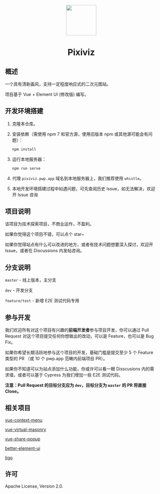 <div align="center"><img width="100" src="https://img.backrunner.top/pixiv-c/logo.png"></div>
<h1 align="center">Pixiviz</h1>

## 概述

一个具有清新画风，支持一定程度响应式的二次元图站。

项目基于 Vue + Element UI (修改版) 编写。

## 开发环境搭建

1. 克隆本仓库。

2. 安装依赖（需使用 npm 7 和官方源，使用旧版本 npm 或其他源可能会有问题）：

   ```bash
   npm install
   ```

3. 运行本地服务器：

   ```bash
   npm run serve
   ```

4. 代理 `pixiviz.pwp.app` 域名到本地服务器上，我们推荐使用 `whistle`。

5. 本地开发环境搭建过程中如遇问题，可先查阅历史 Issue，如无法解决，欢迎开 Issue 咨询

## 项目说明

该项目为技术探索项目，不商业运作，不盈利。

如果你觉得这个项目不错，可以点个 star~

如果你觉得站点有什么可以改进的地方，或者有技术问题想要深入探讨，欢迎开 Issue，或者在 Discussions 内发帖咨询。

## 分支说明

`master` - 线上版本，主分支

`dev` - 开发分支

`feature/test` - 新增 E2E 测试代码专用

## 参与开发

我们欢迎所有对这个项目有兴趣的**前端开发者**参与项目开发，你可以通过 Pull Request 对这个项目提交任何你想做出的改动，可以是 Feature，也可以是 Bug Fix。

如果你希望长期活跃地参与这个项目的开发，基础门槛是提交至少 5 个 Feature 类型的 PR （或 10 个 pwp.app 范畴内前端项目 PR）。

如果你不知道可以为站点添加什么功能，你或许可以看一眼 Disscusions 内的需求墙，或者可以基于 Cypress 为我们增加一些 E2E 测试代码。

**注意：Pull Request 的目标分支应为 `dev`，目标分支为 `master` 的 PR 将直接 Close。**

## 相关项目

[vue-context-menu](https://github.com/backrunner/vue-context-menu)

[vue-virtual-masonry](https://github.com/backrunner/vue-virtual-masonry)

[vue-share-popup](https://github.com/backrunner/vue-share-popup)

[better-element-ui](https://github.com/backrunner/better-element-ui)

[tigo](https://github.com/tigojs/tigo)

## 许可

Apache License, Version 2.0.
